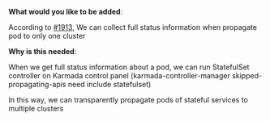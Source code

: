 
**What would you like to be added**:

According to [#1913](https://github.com/karmada-io/karmada/pull/1913#issuecomment-1152839172),  We can collect full status information when propagate pod to only one cluster

**Why is this needed**:

When we get full status information about a pod, we can run  StatefulSet controller on Karmada control panel (karmada-controller-manager skipped-propagating-apis need include statefulset)

In this way, we can transparently propagate pods of stateful services to multiple clusters